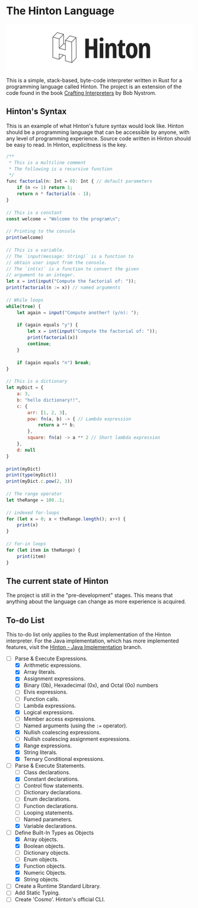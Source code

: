 # The Hinton Language

![Hinton Logo](Assets/Logos/Logo-wide.png)

This is a simple, stack-based, byte-code interpreter written in Rust for a programming language called Hinton. The project is an extension of the code found in the book [Crafting Interpreters](https://craftinginterpreters.com/) by Bob Nystrom.

## Hinton's Syntax
This is an example of what Hinton's future syntax would look like. Hinton should be a programming language that can be accessible by anyone, with any level of programming experience. Source code written in Hinton should be easy to read. In Hinton, explicitness is the key.

```javascript
/**
 * This is a multiline comment
 * The following is a recursive function
 */
func factorial(n: Int = 0): Int { // default parameters
    if (n <= 1) return 1;
    return n * factorial(n - 1);
}

// This is a constant
const welcome = "Welcome to the program\n";

// Printing to the console
print(welcome)

// This is a variable.
// The `input(message: String)` is a function to
// obtain user input from the console.
// The `int(x)` is a function to convert the given
// argument to an integer.
let x = int(input("Compute the factorial of: "));
print(factorial(n := x)) // named arguments

// While loops
while(true) {
    let again = input("Compute another? (y/n): ");
    
    if (again equals "y") {
        let x = int(input("Compute the factorial of: "));
        print(factorial(x))
        continue;
    }

    if (again equals "n") break;
}

// This is a dictionary
let myDict = {
    a: 3,
    b: "hello dictionary!!",
    c: {
        arr: [1, 2, 3],
        pow: fn(a, b) -> { // Lambda expression
            return a ** b;
        },
        square: fn(a) -> a ** 2 // Short lambda expression
    },
    d: null
}

print(myDict)
print(type(myDict))
print(myDict.c.pow(2, 3))

// The range operator
let theRange = 100..1;

// indexed for-loops
for (let x = 0; x < theRange.length(); x++) {
    print(x)
}

// for-in loops
for (let item in theRange) {
    print(item)
}
```

## The current state of Hinton
The project is still in the "pre-development" stages. This means that anything about the language can change as more experience is acquired.

## To-do List
This to-do list only applies to the Rust implementation of the Hinton interpreter. For the Java implementation, which has more implemented features, visit the [Hinton - Java Implementation](https://github.com/hinton-lang/Hinton/) branch.
- [ ] Parse & Execute Expressions.
    - [x] Arithmetic expressions.
    - [x] Array literals.
    - [x] Assignment expressions.
    - [x] Binary (0b), Hexadecimal (0x), and Octal (0o) numbers
    - [ ] Elvis expressions.
    - [ ] Function calls.
    - [ ] Lambda expressions.
    - [x] Logical expressions.
    - [ ] Member access expressions.
    - [ ] Named arguments (using the `:=` operator).
    - [x] Nullish coalescing expressions.
    - [ ] Nullish coalescing assignment expressions.
    - [x] Range expressions.
    - [x] String literals.
    - [x] Ternary Conditional expressions.
- [ ] Parse & Execute Statements.
    - [ ] Class declarations.
    - [x] Constant declarations.
    - [ ] Control flow statements.
    - [ ] Dictionary declarations.
    - [ ] Enum declarations.
    - [ ] Function declarations.
    - [ ] Looping statements.
    - [ ] Named parameters.
    - [x] Variable declarations.
- [ ] Define Built-In Types as Objects
    - [x] Array objects.
    - [x] Boolean objects.
    - [ ] Dictionary objects.
    - [ ] Enum objects.
    - [x] Function objects.
    - [x] Numeric Objects.
    - [x] String objects.
- [ ] Create a Runtime Standard Library.
- [ ] Add Static Typing.
- [ ] Create 'Cosmo'. Hinton's official CLI.
